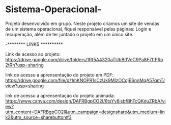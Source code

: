 # Sistema-Operacional-
Projeto desenvolvido em grupo. Neste projeto criamos um site de vendas de um sistema operacional, fiquei responsável pelas páginas: Login e recuperação, além de ter juntado o projeto em um único site.


-******** LINKS **********



Link de acesso ao projeto: https://drive.google.com/drive/folders/1Rf5A4320aTUbB0VeC9Pa8F7ftPRo2tRh?usp=sharing


link de acesso a aprensentação do projeto em PDF: https://drive.google.com/file/d/1mKNOPR1sCzUk9MlzOCdjESnnMqA57qmT/view?usp=sharing



link de acesso a aprensentação do projeto animada: https://www.canva.com/design/DAFRBgpCO2I/8tsYv8isbfBhTcQKduZRbA/view?utm_content=DAFRBgpCO2I&utm_campaign=designshare&utm_medium=link2&utm_source=sharebutton#3
